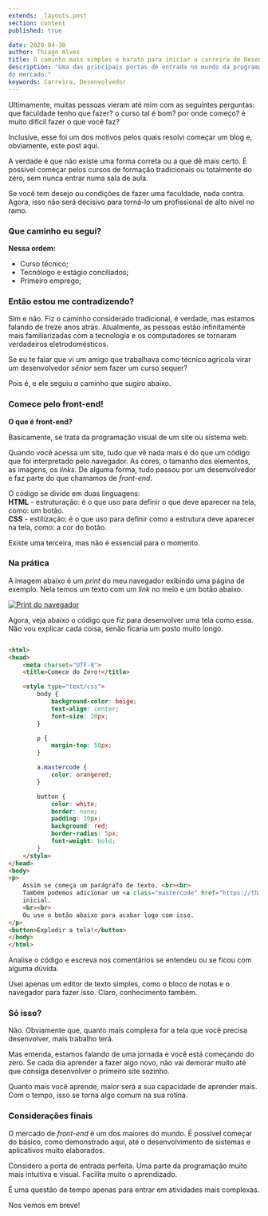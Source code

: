 ```yaml
---
extends: _layouts.post
section: content
published: true

date: 2020-04-30
author: Thiago Alves
title: O caminho mais simples e barato para iniciar a carreira de Desenvolvedor
description: "Uma das principais portas de entrada no mundo da programação. HTML e CSS são as linguagens mais intuitivas
do mercado."
keywords: Carreira, Desenvolvedor
---
```


Ultimamente, muitas pessoas vieram até mim com as seguintes perguntas: que faculdade tenho que fazer? o curso tal é bom?
por onde começo? é muito difícil fazer o que você faz?

Inclusive, esse foi um dos motivos pelos quais resolvi começar um blog e, obviamente, este post aqui.

A verdade é que não existe uma forma correta ou a que dê mais certo. É possível começar pelos cursos de formação
tradicionais ou totalmente do zero, sem nunca entrar numa sala de aula.

Se você tem desejo ou condições de fazer uma faculdade, nada contra. Agora, isso não será decisivo para torná-lo um
profissional de alto nível no ramo.

### Que caminho eu segui?

**Nessa ordem:**

- Curso técnico;
- Tecnólogo e estágio conciliados;
- Primeiro emprego;

### Então estou me contradizendo?

Sim e não. Fiz o caminho considerado tradicional, é verdade, mas estamos falando de treze anos atrás. Atualmente, as
pessoas estão infinitamente mais familiarizadas com a tecnologia e os computadores se tornaram verdadeiros
eletrodomésticos.

Se eu te falar que vi um amigo que trabalhava como técnico agrícola virar um desenvolvedor _sênior_ sem fazer um curso
sequer?

Pois é, e ele seguiu o caminho que sugiro abaixo.

### Comece pelo front-end!

**O que é front-end?**

Basicamente, se trata da programação visual de um site ou sistema web.

Quando você acessa um site, tudo que vê nada mais é do que um código que foi interpretado pelo navegador. As cores, o
tamanho dos elementos, as imagens, os _links_. De alguma forma, tudo passou por um desenvolvedor e faz parte do que
chamamos de _front-end_.

O código se divide em duas linguagens:   
**HTML** - estruturação: é o que uso para definir o que deve aparecer na tela, como: um botão.  
**CSS** - estilização: é o que uso para definir como a estrutura deve aparecer na tela, como: a cor do botão.

Existe uma terceira, mas não é essencial para o momento.

### Na prática

A imagem abaixo é um _print_ do meu navegador exibindo uma página de exemplo. Nela temos um texto com um _link_ no meio
e um botão abaixo.

<a href="/assets/images/post-start-developer-career/example.png" target="_blank" title="Clique para ampliar a imagem">
    <img src="/assets/images/post-start-developer-career/example.png" alt="Print do navegador" />
</a>

Agora, veja abaixo o código que fiz para desenvolver uma tela como essa. Não vou explicar cada coisa, senão ficaria um
posto muito longo.

```html

<html>
<head>
    <meta charset="UTF-8">
    <title>Comece do Zero!</title>

    <style type="text/css">
        body {
            background-color: beige;
            text-align: center;
            font-size: 20px;
        }

        p {
            margin-top: 50px;
        }

        a.mastercode {
            color: orangered;
        }

        button {
            color: white;
            border: none;
            padding: 10px;
            background: red;
            border-radius: 5px;
            font-weight: bold;
        }
    </style>
</head>
<body>
<p>
    Assim se começa um parágrafo de texto. <br><br>
    Também podemos adicionar um <a class="mastercode" href="https://thiagoalves.dev">link</a> para você acessar a página
    inicial.
    <br><br>
    Ou use o botão abaixo para acabar logo com isso.
</p>
<button>Explodir a tela!</button>
</body>
</html>
```

Analise o código e escreva nos comentários se entendeu ou se ficou com alguma dúvida.

Usei apenas um editor de texto simples, como o bloco de notas e o navegador para fazer isso. Claro, conhecimento também.

### Só isso?

Não. Obviamente que, quanto mais complexa for a tela que você precisa desenvolver, mais trabalho terá.

Mas entenda, estamos falando de uma jornada e você está começando do zero. Se cada dia aprender a fazer algo novo, não
vai demorar muito até que consiga desenvolver o primeiro site sozinho.

Quanto mais você aprende, maior será a sua capacidade de aprender mais. Com o tempo, isso se torna algo comum na sua
rotina.

### Considerações finais

O mercado de _front-end_ é um dos maiores do mundo. É possível começar do básico, como demonstrado aqui, até o
desenvolvimento de sistemas e aplicativos muito elaborados.

Considero a porta de entrada perfeita. Uma parte da programação muito mais intuitiva e visual. Facilita muito o
aprendizado.

É uma questão de tempo apenas para entrar em atividades mais complexas.

Nos vemos em breve!
